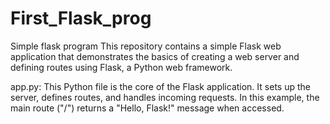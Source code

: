 # First_Flask_prog
Simple flask program
This repository contains a simple Flask web application that demonstrates the basics of creating a web server and defining routes using Flask, a Python web framework.

app.py: This Python file is the core of the Flask application. It sets up the server, defines routes, and handles incoming requests. In this example, the main route ("/") returns a "Hello, Flask!" message when accessed.
